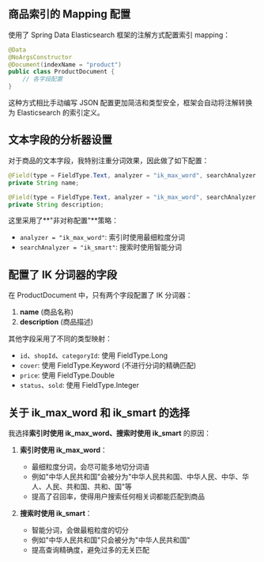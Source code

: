 
## 商品索引的 Mapping 配置

使用了 Spring Data Elasticsearch 框架的注解方式配置索引 mapping：

```java
@Data
@NoArgsConstructor
@Document(indexName = "product")
public class ProductDocument {
    // 各字段配置
}
```

这种方式相比手动编写 JSON 配置更加简洁和类型安全，框架会自动将注解转换为 Elasticsearch 的索引定义。

## 文本字段的分析器设置

对于商品的文本字段，我特别注重分词效果，因此做了如下配置：

```java
@Field(type = FieldType.Text, analyzer = "ik_max_word", searchAnalyzer = "ik_smart")
private String name;

@Field(type = FieldType.Text, analyzer = "ik_max_word", searchAnalyzer = "ik_smart")
private String description;
```

这里采用了**"非对称配置"**策略：
- `analyzer = "ik_max_word"`: 索引时使用最细粒度分词
- `searchAnalyzer = "ik_smart"`: 搜索时使用智能分词

## 配置了 IK 分词器的字段

在 ProductDocument 中，只有两个字段配置了 IK 分词器：
1. **name** (商品名称)
2. **description** (商品描述)

其他字段采用了不同的类型映射：
- `id`、`shopId`、`categoryId`: 使用 FieldType.Long
- `cover`: 使用 FieldType.Keyword (不进行分词的精确匹配)
- `price`: 使用 FieldType.Double
- `status`、`sold`: 使用 FieldType.Integer

## 关于 ik_max_word 和 ik_smart 的选择

我选择**索引时使用 ik_max_word、搜索时使用 ik_smart** 的原因：

1. **索引时使用 ik_max_word**：
   - 最细粒度分词，会尽可能多地切分词语
   - 例如"中华人民共和国"会被分为"中华人民共和国、中华人民、中华、华人、人民、共和国、共和、国"等
   - 提高了召回率，使得用户搜索任何相关词都能匹配到商品

2. **搜索时使用 ik_smart**：
   - 智能分词，会做最粗粒度的切分
   - 例如"中华人民共和国"只会被分为"中华人民共和国"
   - 提高查询精确度，避免过多的无关匹配
